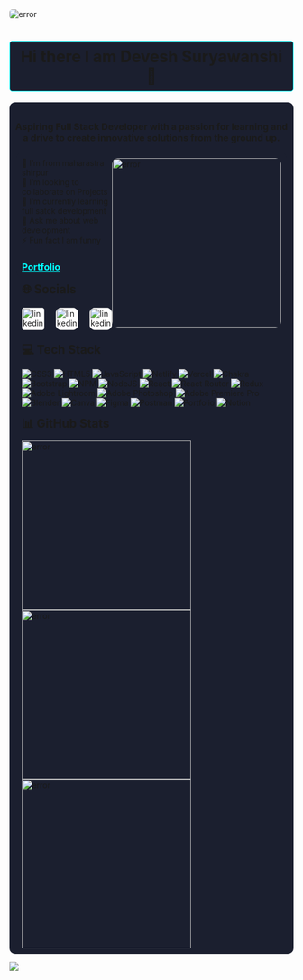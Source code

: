 <img src="https://i.pinimg.com/originals/1a/ca/14/1aca1432f8a8f93d4bd0932a8c0a6449.gif" alt="error" style="border-radius: 5px;"/>

<h1 style="text-align: center;background-color: #1b1f2f;padding: 10px; border-radius: 5px; border: solid cyan 0.5px;">Hi there I am Devesh Suryawanshi 👋</h1>

<div style="background-color: #1b1f2f; border-radius: 10px; padding: 10px;">

<h3 style="text-align: center">Aspiring Full Stack Developer with a passion for learning and a drive to create innovative solutions from the ground up.</h3 >

  <div style="display: flex; justify-content: space-between; background-color: #1b1f2f; padding: 10px;border-radius: 10px; height: 200px; width: 95%; margin: auto;">
   <div>
        <img align="right" src="https://cdn.dribbble.com/users/1162077/screenshots/3848914/programmer.gif" alt="error" width="300px" style="border-radius: 10px;"/>
        🔭 I’m from maharastra shirpur
        <br>
        👯 I’m looking to collaborate on Projects
        <br>
        🌱 I’m currently learning full satck development 
        <br>
        💬 Ask me about web development
        <br>
        ⚡ Fun fact I am funny
        <br>
        <a href="https://deveshsuryawanshi.github.io/">
          <h3 style="color: cyan;   text-decoration: underline;">Portfolio</h3>
        </a>
    </div>
    <div>
    </div>
  </div>
  <h2 style="width: 95%; margin: 10px auto;">🌐 Socials</h2>
  <div style="display: flex; justify-content: start; width: 95%; margin: 20px auto; gap: 20px;">
     <a href="https://www.linkedin.com/in/devesh-suryawanshi-690393243/">
     <img src='https://imgs.search.brave.com/0onedxgdJWLsAOrzVTbco23TxXLuDJGb_uBUL74bc7k/rs:fit:500:0:0/g:ce/aHR0cHM6Ly91cGxv/YWQud2lraW1lZGlh/Lm9yZy93aWtpcGVk/aWEvY29tbW9ucy9j/L2NhL0xpbmtlZElu/X2xvZ29faW5pdGlh/bHMucG5n' alt='linkedin' height='40' style="background-color: white; border-radius: 5px;">
     </a>
     <a href="https://twitter.com/@CrazyDevesh">
     <img src='https://imgs.search.brave.com/93IjEjLTCkQfbDWgF5HDcwHbiXRcdm_M-lIzmj4FJ00/rs:fit:500:0:0/g:ce/aHR0cHM6Ly9mcmVl/bG9nb3BuZy5jb20v/aW1hZ2VzL2FsbF9p/bWcvMTY1NzA0NTM5/OXR3aXR0ZXItaWNv/bi1wbmcucG5n' alt='linkedin' height='40' style="background-color: white; border-radius: 10px;">
     </a>
     <a href="https://www.facebook.com/Devesh Surywanshi">
     <img src='https://imgs.search.brave.com/2aorXDnsMtAUtYPoSfmSly5lbqh8WduxjgxRTJSBs80/rs:fit:500:0:0/g:ce/aHR0cHM6Ly9sb2dv/ZG93bmxvYWQub3Jn/L3dwLWNvbnRlbnQv/dXBsb2Fkcy8yMDE0/LzA5L2ZhY2Vib29r/LWxvZ28tMC5wbmc' alt='linkedin' height='40' style="background-color: white; border-radius: 10px;">
     </a>
  </div>

 <h2 style="width: 95%; margin: 10px auto;">💻 Tech Stack</h2>

<div style="width: 95%; margin: auto;">

![CSS3](https://img.shields.io/badge/css3-%231572B6.svg?style=for-the-badge&logo=css3&logoColor=white) ![HTML5](https://img.shields.io/badge/html5-%23E34F26.svg?style=for-the-badge&logo=html5&logoColor=white) ![JavaScript](https://img.shields.io/badge/javascript-%23323330.svg?style=for-the-badge&logo=javascript&logoColor=%23F7DF1E) ![Netlify](https://img.shields.io/badge/netlify-%23000000.svg?style=for-the-badge&logo=netlify&logoColor=#00C7B7) ![Vercel](https://img.shields.io/badge/vercel-%23000000.svg?style=for-the-badge&logo=vercel&logoColor=white) ![Chakra](https://img.shields.io/badge/chakra-%234ED1C5.svg?style=for-the-badge&logo=chakraui&logoColor=white) ![Bootstrap](https://img.shields.io/badge/bootstrap-%23563D7C.svg?style=for-the-badge&logo=bootstrap&logoColor=white) ![NPM](https://img.shields.io/badge/NPM-%23000000.svg?style=for-the-badge&logo=npm&logoColor=white) ![NodeJS](https://img.shields.io/badge/node.js-6DA55F?style=for-the-badge&logo=node.js&logoColor=white) ![React](https://img.shields.io/badge/react-%2320232a.svg?style=for-the-badge&logo=react&logoColor=%2361DAFB) ![React Router](https://img.shields.io/badge/React_Router-CA4245?style=for-the-badge&logo=react-router&logoColor=white) ![Redux](https://img.shields.io/badge/redux-%23593d88.svg?style=for-the-badge&logo=redux&logoColor=white) ![Adobe Lightroom](https://img.shields.io/badge/Adobe%20Lightroom-31A8FF.svg?style=for-the-badge&logo=Adobe%20Lightroom&logoColor=white) ![Adobe Photoshop](https://img.shields.io/badge/adobephotoshop-%2331A8FF.svg?style=for-the-badge&logo=adobephotoshop&logoColor=white) ![Adobe Premiere Pro](https://img.shields.io/badge/Adobe%20Premiere%20Pro-9999FF.svg?style=for-the-badge&logo=Adobe%20Premiere%20Pro&logoColor=white) ![Blender](https://img.shields.io/badge/blender-%23F5792A.svg?style=for-the-badge&logo=blender&logoColor=white) ![Canva](https://img.shields.io/badge/Canva-%2300C4CC.svg?style=for-the-badge&logo=Canva&logoColor=white) 	![Figma](https://img.shields.io/badge/figma-%23F24E1E.svg?style=for-the-badge&logo=figma&logoColor=white) ![Postman](https://img.shields.io/badge/Postman-FF6C37?style=for-the-badge&logo=postman&logoColor=white) ![Portfolio](https://img.shields.io/badge/Portfolio-%23000000.svg?style=for-the-badge&logo=firefox&logoColor=#FF7139) ![Notion](https://img.shields.io/badge/Notion-%23000000.svg?style=for-the-badge&logo=notion&logoColor=white)

</div>
   <h2 style="width: 95%; margin: 10px auto;">📊 GitHub Stats</h2>
   <div style=" width:95%;margin: auto; display: flex; flex-direction: column;">
    <img src="https://github-readme-stats.vercel.app/api?username=DeveshSuryawanshi&theme=radical&hide_border=false&include_all_commits=false&count_private=false" alt="error" width="300px"/>
    <img src="https://github-readme-streak-stats.herokuapp.com/?user=DeveshSuryawanshi&theme=radical&hide_border=false" alt="error" width="300px"/>
    <img src="https://github-readme-stats.vercel.app/api/top-langs/?username=DeveshSuryawanshi&theme=radical&hide_border=false&include_all_commits=false&count_private=false&layout=compact" alt="error" width="300px"/>
   </div>
</div>

[![](https://visitcount.itsvg.in/api?id=DeveshSuryawanshi&icon=0&color=6)](https://visitcount.itsvg.in)
